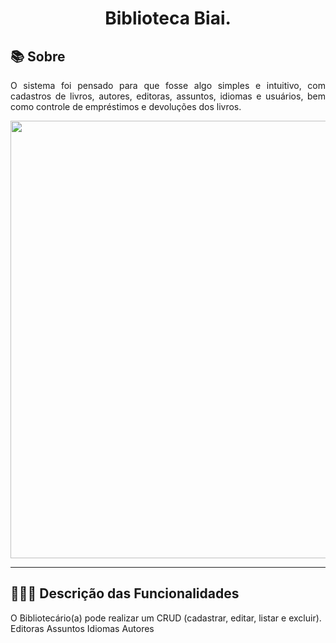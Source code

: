<h1 align="center">Biblioteca Biai.</h1> 

## 📚 Sobre  <a	name="sobre"></a>
 <p align="justify">O sistema foi pensado para que fosse algo simples e intuitivo, com cadastros de livros, autores, editoras, assuntos, idiomas e usuários, bem como controle de empréstimos e devoluções dos livros. </p>
 
<div align="center">
<img src="https://user-images.githubusercontent.com/104724792/197658290-90be166a-e2e3-4254-99c3-139518f69344.PNG" width="700px" />
</div>

---
## 📕📗📘 Descrição das Funcionalidades <a	name="descrição das funcionalidades"></a>

O Bibliotecário(a) pode realizar um CRUD (cadastrar, editar, listar e excluir).
Editoras
Assuntos
Idiomas
Autores





